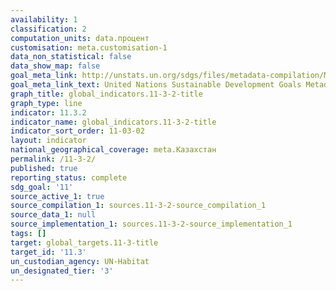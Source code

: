 ```yaml
---
availability: 1
classification: 2
computation_units: data.процент
customisation: meta.customisation-1
data_non_statistical: false
data_show_map: false
goal_meta_link: http://unstats.un.org/sdgs/files/metadata-compilation/Metadata-Goal-11.pdf
goal_meta_link_text: United Nations Sustainable Development Goals Metadata (pdf 2066kB)
graph_title: global_indicators.11-3-2-title
graph_type: line
indicator: 11.3.2
indicator_name: global_indicators.11-3-2-title
indicator_sort_order: 11-03-02
layout: indicator
national_geographical_coverage: meta.Казахстан
permalink: /11-3-2/
published: true
reporting_status: complete
sdg_goal: '11'
source_active_1: true
source_compilation_1: sources.11-3-2-source_compilation_1
source_data_1: null
source_implementation_1: sources.11-3-2-source_implementation_1
tags: []
target: global_targets.11-3-title
target_id: '11.3'
un_custodian_agency: UN-Habitat
un_designated_tier: '3'
---
```

